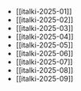 - [[italki-2025-01]]
- [[italki-2025-02]]
- [[italki-2025-03]]
- [[italki-2025-04]]
- [[italki-2025-05]]
- [[italki-2025-06]]
- [[italki-2025-07]]
- [[italki-2025-08]]
- [[italki-2025-09]]
